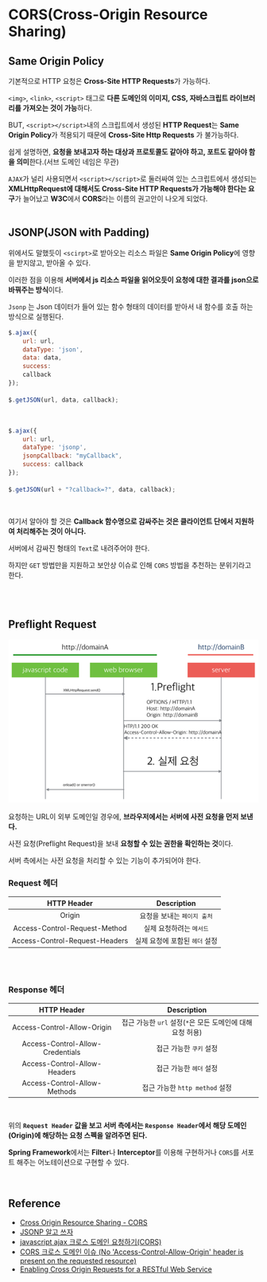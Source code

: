 # CORS(Cross-Origin Resource Sharing)

## Same Origin Policy

기본적으로 HTTP 요청은 **Cross-Site HTTP Requests**가 가능하다.
<br/>

`<img>`, `<link>`, `<script>` 태그로 **다른 도메인의 이미지, CSS, 자바스크립트 라이브러리를 가져오는 것이 가능**하다.
<br/>

BUT, `<script></script>`내의 스크립트에서 생성된 **HTTP Request**는 **Same Origin Policy**가 적용되기 때문에 **Cross-Site Http Requests** 가 불가능하다.
<br/>

쉽게 설명하면, **요청을 보내고자 하는 대상과 프로토콜도 같아야 하고, 포트도 같아야 함을 의미**한다.(서브 도메인 네임은 무관)
<br/>

`AJAX`가 널리 사용되면서 `<script></script>`로 둘러싸여 있는 스크립트에서 생성되는 **XMLHttpRequest에 대해서도 Cross-Site HTTP Requests가 가능해야 한다는 요구**가 늘어났고 **W3C**에서 **CORS**라는 이름의 권고안이 나오게 되었다.
<br/>
<br/>

## JSONP(JSON with Padding)

위에서도 말했듯이 `<scirpt>`로 받아오는 리소스 파일은 **Same Origin Policy**에 영향을 받지않고, 받아올 수 있다.
<br/>

이러한 점을 이용해 **서버에서 js 리소스 파일을 읽어오듯이 요청에 대한 결과를 json으로 바꿔주는 방식**이다.
<br/>

`Jsonp` 는 Json 데이터가 들어 있는 함수 형태의 데이터를 받아서 내 함수를 호출 하는 방식으로 실행된다.
<br/>

```js
$.ajax({
    url: url,
    dataType: 'json',
    data: data,
    success:
    callback
});

$.getJSON(url, data, callback);
```

<br/>

```js
$.ajax({
    url: url,
    dataType: 'jsonp',
    jsonpCallback: "myCallback",
    success: callback
});

$.getJSON(url + "?callback=?", data, callback);
```

<br/>

여기서 알아야 할 것은 **Callback 함수명으로 감싸주는 것은 클라이언트 단에서 지원하여 처리해주는 것이 아니다.**
<br/>

서버에서 감싸진 형태의 `Text`로 내려주어야 한다.
<br/>

하지만 `GET` 방법만을 지원하고 보안상 이슈로 인해 `CORS` 방법을 추천하는 분위기라고 한다.

<br/>
<br/>

## Preflight Request

![Preflight](/assets/image/preflight-process.png)

요청하는 URL이 외부 도메인일 경우에, **브라우저에서는 서버에 사전 요청을 먼저 보낸다.**
<br/>

사전 요청(Preflight Request)을 보내 **요청할 수 있는 권한을 확인하는 것**이다.
<br/>

서버 측에서는 사전 요청을 처리할 수 있는 기능이 추가되어야 한다.
<br/>

### Request 헤더

| HTTP Header  | Description |
| :----------: | :---------: |
|    Origin    | 요청을 보내는 `페이지 출처` |
| Access-Control-Request-Method |    실제 요청하려는 `메서드`     |
|   Access-Control-Request-Headers   |    실제 요청에 포함된 `헤더` 설정     |

<br/>
<br/>

### Response 헤더

|           HTTP Header            |          Description           |
| :------------------------------: | :----------------------------: |
|   Access-Control-Allow-Origin    |     접근 가능한 `url` 설정(`*`은 모든 도메인에 대해 요청 허용)     |
| Access-Control-Allow-Credentials |    접근 가능한 `쿠키` 설정     |
|   Access-Control-Allow-Headers   |    접근 가능한 `헤더` 설정     |
|   Access-Control-Allow-Methods   | 접근 가능한 `http method` 설정 |

<br/>

위의 **`Request Header` 값을 보고 서버 측에서는 `Response Header`에서 해당 도메인(Origin)에 해당하는 요청 스펙을 알려주면 된다.**

**Spring Framework**에서는 **Filter**나 **Interceptor**를 이용해 구현하거나 `CORS`를 서포트 해주는 어노테이션으로 구현할 수 있다.

<br/>

## Reference

- [Cross Origin Resource Sharing - CORS](https://homoefficio.github.io/2015/07/21/Cross-Origin-Resource-Sharing/)
- [JSONP 알고 쓰자](http://kingbbode.tistory.com/26)
- [javascript ajax 크로스 도메인 요청하기(CORS)](http://enterkey.tistory.com/409)
- [CORS 크로스 도메인 이슈 (No 'Access-Control-Allow-Origin' header is present on the requested resource)](http://ooz.co.kr/232)
- [Enabling Cross Origin Requests for a RESTful Web Service](https://spring.io/guides/gs/rest-service-cors/)

